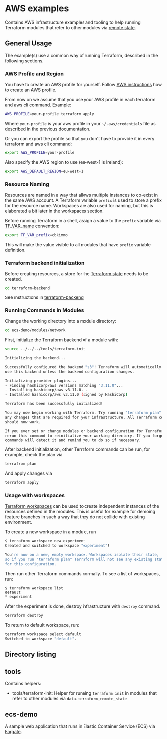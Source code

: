 # AWS examples

Contains AWS infrastructure examples and tooling to help running Terraform modules that refer to other modules via [remote state](https://www.terraform.io/docs/providers/terraform/d/remote_state.html).

## General Usage

The example(s) use a common way of running Terraform, described in the following sections.

### AWS Profile and Region

You have to create an AWS profile for yourself. Follow [AWS instructions](https://docs.aws.amazon.com/cli/latest/userguide/cli-configure-profiles.html) how to create an AWS profile.

From now on we assume that you use your AWS profile in each terraform and aws cli command. Example:

```bash
AWS_PROFILE=your-profile terraform apply
```

Where `your-profile` is your aws profile in your `~/.aws/credentials` file as described in the previous documentation.

Or you can export the profile so that you don't have to provide it in every terraform and aws cli command:

```bash
export AWS_PROFILE=your-profile
```

Also specify the AWS region to use (eu-west-1 is Ireland):

```bash
export AWS_DEFAULT_REGION=eu-west-1
```

### Resource Naming

Resources are named in a way that allows multiple instances to co-exist in the same AWS account. A Terraform variable `prefix` is used to store a prefix for the resource name. Workspaces are also used for naming, but this is elaborated a bit later in the workspaces section.

Before running Terraform in a shell, assign a value to the `prefix` variable via [TF_VAR_name](https://www.terraform.io/docs/commands/environment-variables.html#tf_var_name) convention:

```bash
export TF_VAR_prefix=cbkimmo
```

This will make the value visible to all modules that have `prefix` variable definition.

### Terraform backend initialization

Before creating resources, a store for the [Terraform state](https://www.terraform.io/docs/backends/index.html) needs to be created.

```bash
cd terraform-backend
```

See instructions in [terraform-backend](./terraform-backend/README.md).

### Running Commands in Modules

Change the working directory into a module directory:

```bash
cd ecs-demo/modules/network
```

First, initialize the Terraform backend of a module with:

```bash
source ../../../tools/terraform-init

Initializing the backend...

Successfully configured the backend "s3"! Terraform will automatically
use this backend unless the backend configuration changes.

Initializing provider plugins...
- Finding hashicorp/aws versions matching "3.11.0"...
- Installing hashicorp/aws v3.11.0...
- Installed hashicorp/aws v3.11.0 (signed by HashiCorp)

Terraform has been successfully initialized!

You may now begin working with Terraform. Try running "terraform plan" to see
any changes that are required for your infrastructure. All Terraform commands
should now work.

If you ever set or change modules or backend configuration for Terraform,
rerun this command to reinitialize your working directory. If you forget, other
commands will detect it and remind you to do so if necessary.
```

After backend initialization, other Terraform commands can be run, for example, check the plan via

```bash
terrafrom plan
```

And apply changes via

```bash
terraform apply
```

### Usage with workspaces

[Terraform workspaces](https://www.terraform.io/docs/state/workspaces.html) can be used to create independent instances
of the resources defined in the modules. This is useful for example for demoing feature branches in such a way that they
do not collide with existing environment.

To create a new workspace in a module, run

```bash
$ terraform workspace new experiment
Created and switched to workspace "experiment"!

You're now on a new, empty workspace. Workspaces isolate their state,
so if you run "terraform plan" Terraform will not see any existing state
for this configuration.
```

Then run other Terraform commands normally. To see a list of workspaces, run:

```bash
$ terraform workspace list
default
* experiment
```

After the experiment is done, destroy infrastructure with `destroy` command.

```bash
terraform destroy
```

To return to default workspace, run:

```bash
terraform workspace select default
Switched to workspace "default".
```

## Directory listing

## tools

Contains helpers:

* tools/terraform-init: Helper for running `terraform init` in modules that refer to other modules via `data.terraform_remote_state`

## ecs-demo

A sample web application that runs in Elastic Container Service (ECS) via [Fargate](https://docs.aws.amazon.com/AmazonECS/latest/developerguide/AWS_Fargate.html).

